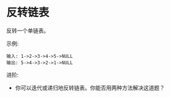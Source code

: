 # 反转链表

反转一个单链表。

示例:

```
输入: 1->2->3->4->5->NULL
输出: 5->4->3->2->1->NULL
```

进阶:
  - 你可以迭代或递归地反转链表。你能否用两种方法解决这道题？